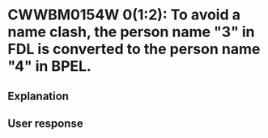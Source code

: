 # CWWBM0154W 0(1:2): To avoid a name clash, the person name "3" in FDL is converted to the person name "4" in BPEL.

## Explanation

## User response